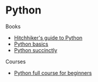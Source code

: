# Python

Books

* [Hitchhiker's guide to Python](https://docs.python-guide.org/)
* [Python basics](https://learnbyexample.gitbooks.io/python-basics/content/index.html)
* [Python succinctly](https://www.syncfusion.com/succinctly-free-ebooks/python)

Courses

* [Python full course for beginners](https://www.youtube.com/watch?v=\_uQrJ0TkZlc)
